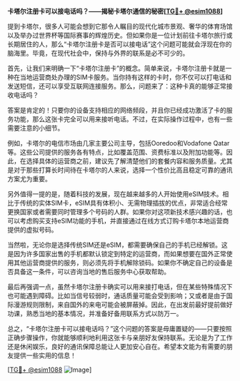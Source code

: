 **卡塔尔注册卡可以接电话吗？——揭秘卡塔尔通信的秘密[[TG💪+ @esim1088](https://t.me/s/esim1088)]**

提到卡塔尔，很多人可能会想到它那令人瞩目的现代化城市景观、奢华的体育场馆以及举办过世界杯等国际赛事的辉煌历史。但如果你是一位计划前往卡塔尔旅行或长期居住的人，那么“卡塔尔注册卡是否可以接电话”这个问题可能就会浮现在你的脑海里。毕竟，在现代社会中，保持与外界的联系是必不可少的。

首先，让我们来明确一下“卡塔尔注册卡”的概念。简单来说，卡塔尔注册卡就是一种在当地运营商处办理的SIM卡服务。当你持有这样的卡时，你不仅可以打电话和发送短信，还可以享受互联网连接服务。那么，问题来了：这种卡真的能够正常接收电话吗？

答案是肯定的！只要你的设备支持相应的网络频段，并且你已经成功激活了卡的服务功能，那么这张卡完全可以用来接听电话。不过，在实际操作过程中，也有一些需要注意的小细节。

例如，卡塔尔的电信市场由几家主要公司主导，包括Ooredoo和Vodafone Qatar等。这些公司提供的服务各有特点，比如覆盖范围、资费标准以及附加功能等。因此，在选择具体的运营商之前，建议先了解清楚他们的套餐内容和服务质量。尤其是对于那些打算长时间待在卡塔尔的人来说，选择一个性价比高且稳定可靠的通讯方案尤为重要。

另外值得一提的是，随着科技的发展，现在越来越多的人开始使用eSIM技术。相比于传统的实体SIM卡，eSIM具有体积小、无需物理插拔的优点，非常适合经常更换国家或者需要同时管理多个号码的人群。如果你对这项新技术感兴趣的话，也可以考虑购买支持eSIM功能的手机，并直接通过在线方式订购卡塔尔本地运营商提供的虚拟号码。

当然啦，无论你是选择传统SIM还是eSIM，都需要确保自己的手机已经解锁。这是因为许多国家出售的手机都默认锁定到特定的运营商，而如果想要在国外正常使用其他运营商提供的服务，则必须先将手机解除锁码。如果你不确定自己的设备是否具备这一条件，可以咨询当地的售后服务中心获取帮助。

最后再强调一点，虽然卡塔尔注册卡确实可以用来接打电话，但在某些特殊情况下也可能遇到障碍。比如当信号较弱时，通话质量可能会受到影响；又或者是由于国际漫游规则限制，来自国外的来电可能会被屏蔽掉。因此，在出发前最好提前做好功课，熟悉当地的基本情况，并准备好备用联系方式以防万一。

总之，“卡塔尔注册卡可以接电话吗？”这个问题的答案是毋庸置疑的——只要按照正确步骤操作，你就能够顺利地利用这张卡与亲朋好友保持联系。无论是为了工作还是休闲娱乐，良好的通讯保障总能让人更加安心自在。希望本文能为有需要的朋友提供一些实用的信息！

[[TG💪+ @esim1088](https://t.me/s/esim1088) ![Image](https://i.postimg.cc/4NQfJmqS/Snipaste-2025-05-13-00-14-12.png)]
